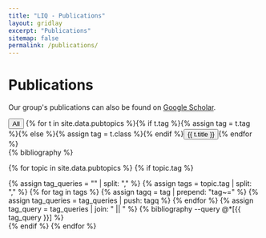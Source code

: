 ```yaml
---
title: "LIQ - Publications"
layout: gridlay
excerpt: "Publications"
sitemap: false
permalink: /publications/
---
```




# Publications

Our group's publications can also be found on [Google Scholar](https://scholar.google.be/citations?hl=en&user=vtzT0VAAAAAJ&view_op=list_works&sortby=pubdate).

<script src="{{ site.url }}{{ site.baseurl }}/js/pubgroup.js"></script>

<link rel="stylesheet" href="{{ "/css/pubtabs.css" | prepend: site.baseurl | prepend: site.url }}">

<!-- Tab links -->
<div class="tab">
  <button class="tablinks active" onclick="pubgroup(event, 'all')">All</button>
  {% for t in site.data.pubtopics %}{% if t.tag %}{% assign tag = t.tag %}{% else %}{% assign tag = t.class %}{% endif %}<button class="tablinks" onclick="pubgroup(event, '{{ tag }}')">{{ t.title }}</button>{% endfor %}
</div>

<!-- Tab content -->
<div id="all" class="tabcontent">
  {% bibliography %}
</div>

{% for topic in site.data.pubtopics %}
{% if topic.tag %}
<div id="{{ topic.tag }}" class="tabcontent">
  {% assign tag_queries = "" | split: "," %}
  {% assign tags = topic.tag | split: "," %}
  {% for tag in tags %}
    {% assign tagq = tag | prepend: "tag~=" %}
    {% assign tag_queries = tag_queries | push: tagq %}
  {% endfor %}
  {% assign tag_query = tag_queries | join: " || " %}
  {% bibliography --query @*[{{ tag_query }}] %}
</div>
{% endif %}
{% endfor %}

<script>document.getElementById("all").style.display = "block";</script>
